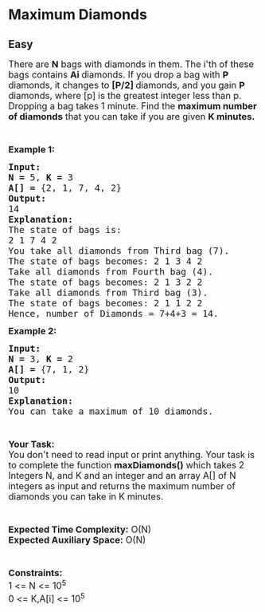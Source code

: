 # Maximum Diamonds
## Easy
<div class="problems_problem_content__Xm_eO"><p><span style="font-size:18px">There are <strong>N</strong> bags with diamonds in them. The i'th of these bags contains <strong>Ai </strong>diamonds. If you drop a bag with <strong>P</strong> diamonds, it changes to <strong>[P/2] </strong>diamonds, and you gain <strong>P </strong>diamonds, where [p] is the&nbsp;greatest integer less than p. Dropping a bag takes 1 minute. Find the <strong>maximum number of diamonds</strong> that you can take if you are given <strong>K minutes.</strong></span></p>

<p>&nbsp;</p>

<p><span style="font-size:18px"><strong>Example 1:</strong></span></p>

<pre><span style="font-size:18px"><strong>Input:</strong></span>
<span style="font-size:18px"><strong>N = </strong>5, <strong>K = </strong>3
<strong>A[] = </strong>{2, 1, 7, 4, 2}</span>
<span style="font-size:18px"><strong>Output:</strong></span>
<span style="font-size:18px">14</span>
<span style="font-size:18px"><strong>Explanation:</strong></span>
<span style="font-size:18px">The state of bags is:
2 1 7 4 2
You take all diamonds from Third bag (7).</span><span style="font-size:18px">
The state of bags becomes: 2 1 3 4 2 
Take all diamonds from Fourth bag (4).
The state of bags becomes: 2 1 3 2 2
Take all diamonds from Third bag (3).</span><span style="font-size:18px">
The state of bags becomes: 2 1 1 2 2 
Hence, number of Diamonds = 7+4+3 = 14.</span></pre>

<p><span style="font-size:18px"><strong>Example 2:</strong></span></p>

<pre><span style="font-size:18px"><strong>Input:</strong></span>
<span style="font-size:18px"><strong>N = </strong>3, <strong>K = </strong>2
<strong>A[] = </strong>{7, 1, 2}</span>
<span style="font-size:18px"><strong>Output:</strong></span>
<span style="font-size:18px">10</span>
<span style="font-size:18px"><strong>Explanation:
</strong>You can take a maximum of 10 diamonds.</span>
</pre>

<p>&nbsp;</p>

<p><span style="font-size:18px"><strong>Your Task:</strong><br>
You don't need to read input or print anything. Your task is to complete the function <strong>maxDiamonds()</strong> which takes 2 Integers N, and K and an integer and an array A[] of N integers as input and returns the maximum number of diamonds you can take in K minutes.</span></p>

<p>&nbsp;</p>

<p><span style="font-size:18px"><strong>Expected Time Complexity:</strong> O(N)<br>
<strong>Expected Auxiliary Space:</strong> O(N)</span></p>

<p>&nbsp;</p>

<p><span style="font-size:18px"><strong>Constraints:</strong></span><br>
<span style="font-size:18px">1 &lt;= N &lt;= 10<sup>5</sup><br>
0 &lt;= K,A[i] &lt;= 10<sup>5</sup></span></p>
</div>